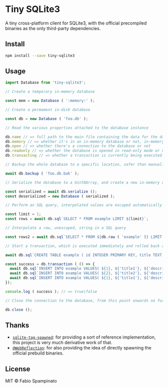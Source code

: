 # Tiny SQLite3

A tiny cross-platform client for SQLite3, with the official precompiled binaries as the only third-party dependencies.

## Install

```sh
npm install --save tiny-sqlite3
```

## Usage

```ts
import Database from 'tiny-sqlite3';

// Create a temporary in-memory database

const mem = new Database ( ':memory:' );

// Create a permament in-disk database

const db = new Database ( 'foo.db' );

// Read the various properties attached to the database instance

db.name // => full path to the main file containing the data for the database
db.memory // => whether it's in an in-memory database or not, in-memory databases are actually just stored in temporary files on disk
db.open // => whether there's a connection to the database or not
db.readonly // => whether the database is opened in read-only mode or not
db.transacting // => whether a transaction is currently being executed or not

// Backup the whole database to a specific location, safer than manually coping files

await db.backup ( 'foo.db.bak' );

// Serialize the database to a Uint8Array, and create a new in-memory database from that Uint8Array

const serialized = await db.serialize ();
const deserialized = new Database ( serialized );

// Perform an SQL query, interpolated values are escaped automatically

const limit = 1;
const rows = await db.sql`SELECT * FROM example LIMIT ${limit}`;

// Interpolate a raw, unescaped, string in a SQL query

const rows2 = await db.sql`SELECT * FROM ${db.raw ( 'example' )} LIMIT ${limit}`;

// Start a transaction, which is executed immediately and rolled back automatically if the function passed to the "transaction" method throws at any point

await db.sql`CREATE TABLE example ( id INTEGER PRIMARY KEY, title TEXT, description TEXT )`;

const success = db.transaction ( () => {
  await db.sql`INSERT INTO example VALUES( ${1}, ${'title1'}, ${'description1'} )`;
  await db.sql`INSERT INTO example VALUES( ${2}, ${'title2'}, ${'description2'} )`;
  await db.sql`INSERT INTO example VALUES( ${1}, ${'title1'}, ${'description1'} )`; // This will cause the transaction to be rolled back
});

console.log ( success ); // => true|false

// Close the connection to the database, from this point onwards no further queries can be executed

db.close ();
```

## Thanks

- [`sqlite-tag-spawned`](https://github.com/WebReflection/sqlite-tag-spawned): for providing a sort of reference implementation, this project is very much derivative work of that.
- [`@WebReflection`](https://github.com/WebReflection): for also providing the idea of directly spawning the official prebuild binaries.

## License

MIT © Fabio Spampinato
